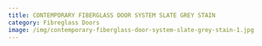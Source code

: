 ```yaml
---
title: CONTEMPORARY FIBERGLASS DOOR SYSTEM SLATE GREY STAIN
category: Fibreglass Doors
image: /img/contemporary-fiberglass-door-system-slate-grey-stain-1.jpg
---
```

